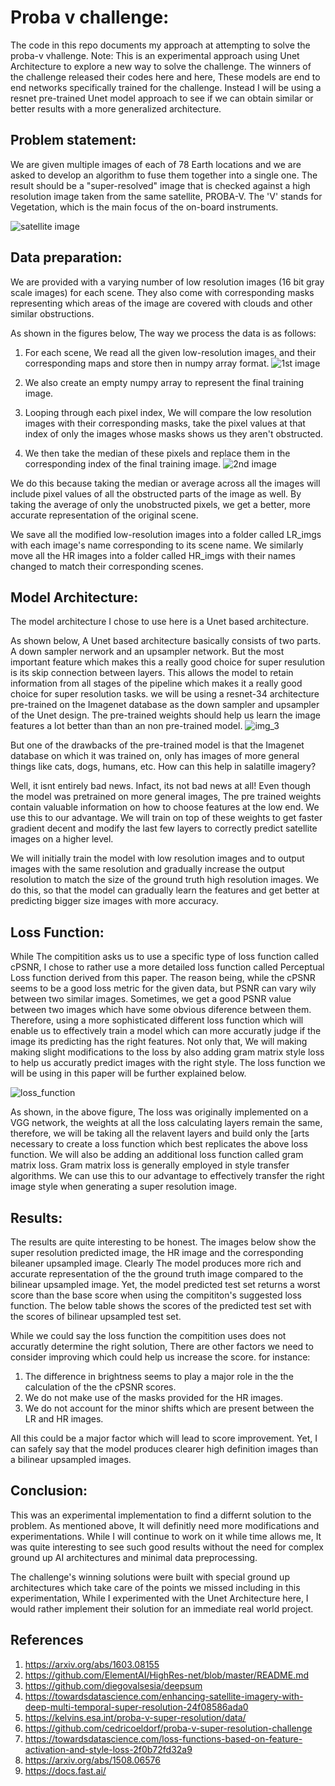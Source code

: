 # Proba v challenge:
The code in this repo documents my approach at attempting to solve the proba-v vhallenge. 
Note: This is an experimental approach using Unet Architecture to explore a new way to solve the challenge. The winners of the challenge released their codes here and here, These models are end to end networks specifically trained for the challenge. Instead I will be using a resnet pre-trained Unet model approach to see if we can obtain similar or better results with a more generalized architecture. 

## Problem statement:
We are given multiple images of each of 78 Earth locations and we are asked to develop an algorithm to fuse them together into a single one. The result should be a "super-resolved" image that is checked against a high resolution image taken from the same satellite, PROBA-V. The 'V' stands for Vegetation, which is the main focus of the on-board instruments.

![satellite image](/pictures/proba_2.png)

## Data preparation:
We are provided with a varying number of low resolution images (16 bit gray scale images) for each scene. They also come with corresponding masks representing which areas of the image are covered with clouds and other similar obstructions. 


As shown in the figures below, The way we process the data is as follows:
1. For each scene, We read all the given low-resolution images, and their corresponding maps and store then in numpy array format. 
![1st image](/pictures/draw_1.png)

2. We also create an empty numpy array to represent the final training image.
3. Looping through each pixel index, We will compare the low resolution images with their corresponding masks, take the pixel values at that index of only the images whose masks shows us they aren't obstructed.
4. We then take the median of these pixels and replace them in the corresponding index of the final training image. 
![2nd image](/pictures/draw_2.png)

We do this because taking the median or average across all the images will include pixel values of all the obstructed parts of the image as well. By taking the average of only the unobstructed pixels, we get a better, more accurate representation of the original scene.

We save all the modified low-resolution images into a folder called LR_imgs with each image's name corresponding to its scene name. We similarly move all the HR images into a folder called HR_imgs with their names changed to match their corresponding scenes.

## Model Architecture:
The model architecture I chose to use here is a Unet based architecture.

As shown below, A Unet based architecture basically consists of two parts. A down sampler nerwork and an upsampler network. But the most important feature which makes this a really good choice for super resulution is its skip connection between layers. This allows the model to retain information from all stages of the pipeline which makes it a really good choice for super resolution tasks. we will be using a resnet-34 architecture pre-trained on the Imagenet database as the down sampler and upsampler of the Unet design. The pre-trained weights should help us learn the image features a lot better than than an non pre-trained model.
![img_3](/pictures/draw_3.png)

But one of the drawbacks of the pre-trained model is that the Imagenet database on which it was trained on, only has images of more general things like cats, dogs, humans, etc. How can this help in salatille imagery?

Well, it isnt entirely bad news. Infact, its not bad news at all! Even though the model was pretrained on more general images, The pre trained weights contain valuable information on how to choose features at the low end. We use this to our advantage. We will train on top of these weights to get faster gradient decent and modify the last few layers to correctly predict satellite images on a higher level. 

We will initially train the model with low resolution images and to output images with the same resolution and gradually increase the output resolution to match the size of the ground truth high resolution images. We do this, so that the model can gradually learn the features and get better at predicting bigger size images with more accuracy.

## Loss Function:

While The compitition asks us to use a specific type of loss function called cPSNR, I chose to rather use a more detailed loss function called Perceptual Loss function derived from this paper. The reason being, while the cPSNR seems to be a good loss metric for the given data, but PSNR can vary wily between two similar images. Sometimes, we get a good PSNR value between two images which have some obvious diference between them. Therefore, using a more sophisticated different loss function which will enable us to effectively train a model which can more accuratly judge if the image its predicting has the right features. Not only that, We will making making slight modifications to the loss by also adding gram matrix style loss to help us accuratly predict images with the right style. The loss function we will be using in this paper will be further explained below.

![loss_function](/pictures/proba_1.png)

As shown, in the above figure, The loss was originally implemented on a VGG network, the weights at all the loss calculating layers remain the same, therefore, we will be taking all the relavent layers and build only the [arts necessary to create a loss function which best replicates the above loss function. We will also be adding an additional loss function called gram matrix loss. Gram matrix loss is generally employed in style transfer algorithms. We can use this to our advantage to effectively transfer the right image style when generating a super resolution image.


## Results:
The results are quite interesting to be honest. The images below show the super resolution predicted image, the HR image and the corresponding bileaner upsampled image. Clearly The model produces more rich and accurate representation of the the ground truth image compared to the bilinear upsampled image. Yet, the model predicted test set returns a worst score than the base score when using the compititon's suggested loss function. The below table shows the scores of the predicted test set with the scores of bilinear upsampled test set. 

While we could say the loss function the compitition uses does not accuratly determine the right solution, There are other factors we need to consider improving which could help us increase the score. for instance:
1. The difference in brightness seems to play a major role in the the calculation of the the cPSNR scores. 
2. We do not make use of the masks provided for the HR images. 
3. We do not account for the minor shifts which are present between the LR and HR images.

All this  could be a major factor which will lead to score improvement. Yet, I can safely say that the model produces clearer high definition images than a bilinear upsampled images. 


## Conclusion:
This was an experimental implementation to find a differnt solution to the problem. As mentioned above, It will definitly need more modifications and experimentations. While I will continue to work on it while time allows me, It was quite interesting to see such good results without the need for complex ground up AI architectures and minimal data preprocessing.  

The challenge's winning solutions were built with special ground up architectures which take care of the points we missed including in this experimentation, While I experimented with the Unet Architecture here, I would rather implement their solution for an immediate real world project. 

## References

1. https://arxiv.org/abs/1603.08155
2. https://github.com/ElementAI/HighRes-net/blob/master/README.md
3. https://github.com/diegovalsesia/deepsum
4. https://towardsdatascience.com/enhancing-satellite-imagery-with-deep-multi-temporal-super-resolution-24f08586ada0
5. https://kelvins.esa.int/proba-v-super-resolution/data/
6. https://github.com/cedricoeldorf/proba-v-super-resolution-challenge
7. https://towardsdatascience.com/loss-functions-based-on-feature-activation-and-style-loss-2f0b72fd32a9
8. https://arxiv.org/abs/1508.06576
9. https://docs.fast.ai/


